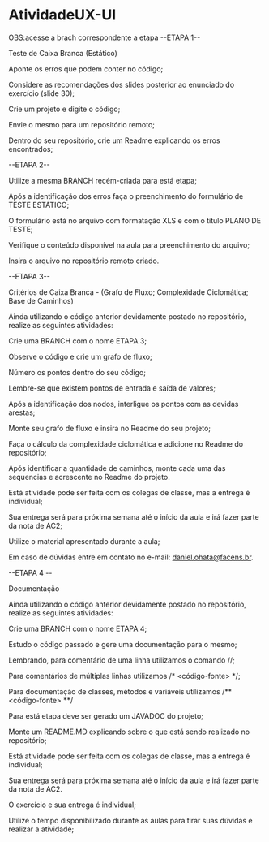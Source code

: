 # AtividadeUX-UI
OBS:acesse a brach correspondente a etapa 
--ETAPA 1--

Teste de Caixa Branca (Estático)

Aponte os erros que podem conter no código;

Considere as recomendações dos slides posterior ao enunciado do exercício (slide 30);

Crie um projeto e digite o código;

Envie o mesmo para um repositório remoto;

Dentro do seu repositório, crie um Readme explicando os erros encontrados;

--ETAPA 2--

Utilize a mesma BRANCH recém-criada para está etapa;

Após a identificação dos erros faça o preenchimento do formulário de TESTE ESTÁTICO;

O formulário está no arquivo com formatação XLS e com o título PLANO DE TESTE;

Verifique o conteúdo disponível na aula para preenchimento do arquivo;

Insira o arquivo no repositório remoto criado.

--ETAPA 3--

Critérios de Caixa Branca - (Grafo de Fluxo; Complexidade Ciclomática; Base de Caminhos)

Ainda utilizando o código anterior devidamente postado no repositório, realize as seguintes atividades:

Crie uma BRANCH com o nome ETAPA 3;

Observe o código e crie um grafo de fluxo;

Número os pontos dentro do seu código;

Lembre-se que existem pontos de entrada e saída de valores;

Após a identificação dos nodos, interligue os pontos com as devidas arestas;

Monte seu grafo de fluxo e insira no Readme do seu projeto;

Faça o cálculo da complexidade ciclomática e adicione no Readme do repositório;

Após identificar a quantidade de caminhos, monte cada uma das sequencias e acrescente no Readme do projeto.

Está atividade pode ser feita com os colegas de classe, mas a entrega é individual;

Sua entrega será para próxima semana até o início da aula e irá fazer parte da nota de AC2;

Utilize o material apresentado durante a aula;

Em caso de dúvidas entre em contato no e-mail: daniel.ohata@facens.br.

--ETAPA 4 --

Documentação

Ainda utilizando o código anterior devidamente postado no repositório, realize as seguintes atividades:

Crie uma BRANCH com o nome ETAPA 4;

Estudo o código passado e gere uma documentação para o mesmo;

Lembrando, para comentário de uma linha utilizamos o comando //;

Para comentários de múltiplas linhas utilizamos /* <código-fonte> */;

Para documentação de classes, métodos e variáveis utilizamos /** <código-fonte> **/

Para está etapa deve ser gerado um JAVADOC do projeto;

Monte um README.MD explicando sobre o que está sendo realizado no repositório;

Está atividade pode ser feita com os colegas de classe, mas a entrega é individual;

Sua entrega será para próxima semana até o início da aula e irá fazer parte da nota de AC2.

O exercício e sua entrega é individual;

Utilize o tempo disponibilizado durante as aulas para tirar suas dúvidas e realizar a atividade;



 
